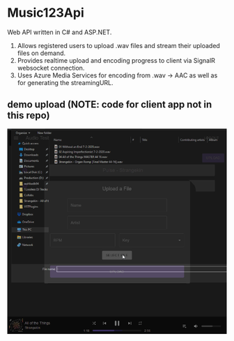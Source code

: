 # Music123Api
Web API written in C# and ASP.NET.

1. Allows registered users to upload .wav files and stream their uploaded files on demand.
2. Provides realtime upload and encoding progress to client via SignalR websocket connection.
3. Uses Azure Media Services for encoding from .wav -> AAC as well as for generating the streamingURL.

## demo upload (NOTE: code for client app not in this repo)
![](upload-demo.gif)
